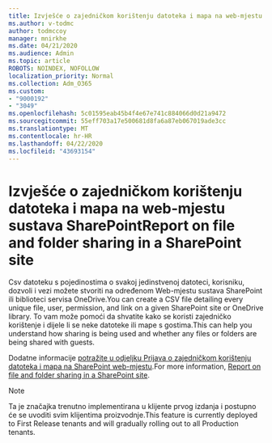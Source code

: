 ```yaml
---
title: Izvješće o zajedničkom korištenju datoteka i mapa na web-mjestu sustava SharePoint
ms.author: v-todmc
author: todmccoy
manager: mnirkhe
ms.date: 04/21/2020
ms.audience: Admin
ms.topic: article
ROBOTS: NOINDEX, NOFOLLOW
localization_priority: Normal
ms.collection: Adm_O365
ms.custom:
- "9000192"
- "3049"
ms.openlocfilehash: 5c01595eab45b4f4e67e741c884066d0d21a9472
ms.sourcegitcommit: 55eff703a17e500681d8fa6a87eb067019ade3cc
ms.translationtype: MT
ms.contentlocale: hr-HR
ms.lasthandoff: 04/22/2020
ms.locfileid: "43693154"
---
```

# <a name="report-on-file-and-folder-sharing-in-a-sharepoint-site"></a><span data-ttu-id="02311-102">Izvješće o zajedničkom korištenju datoteka i mapa na web-mjestu sustava SharePoint</span><span class="sxs-lookup"><span data-stu-id="02311-102">Report on file and folder sharing in a SharePoint site</span></span>

<span data-ttu-id="02311-103">Csv datoteku s pojedinostima o svakoj jedinstvenoj datoteci, korisniku, dozvoli i vezi možete stvoriti na određenom Web-mjestu sustava SharePoint ili biblioteci servisa OneDrive.</span><span class="sxs-lookup"><span data-stu-id="02311-103">You can create a CSV file detailing every unique file, user, permission, and link on a given SharePoint site or OneDrive library.</span></span> <span data-ttu-id="02311-104">To vam može pomoći da shvatite kako se koristi zajedničko korištenje i dijele li se neke datoteke ili mape s gostima.</span><span class="sxs-lookup"><span data-stu-id="02311-104">This can help you understand how sharing is being used and whether any files or folders are being shared with guests.</span></span>

<span data-ttu-id="02311-105">Dodatne informacije [potražite u odjeljku Prijava o zajedničkom korištenju datoteka i mapa na SharePoint web-mjestu](https://docs.microsoft.com/sharepoint/sharing-reports).</span><span class="sxs-lookup"><span data-stu-id="02311-105">For more information, [Report on file and folder sharing in a SharePoint site](https://docs.microsoft.com/sharepoint/sharing-reports).</span></span>

> [!NOTE]
> <span data-ttu-id="02311-106">Ta je značajka trenutno implementirana u klijente prvog izdanja i postupno će se uvoditi svim klijentima proizvodnje.</span><span class="sxs-lookup"><span data-stu-id="02311-106">This feature is currently deployed to First Release tenants and will gradually rolling out to all Production tenants.</span></span>